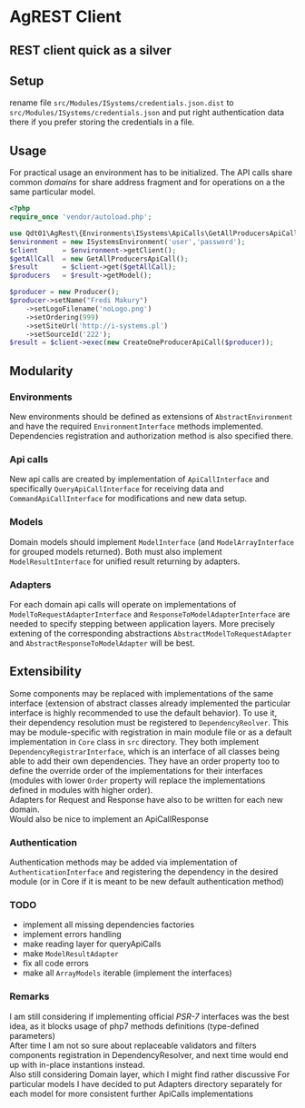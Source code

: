 # AgREST Client
## REST client quick as a silver

## Setup
rename file `src/Modules/ISystems/credentials.json.dist` to `src/Modules/ISystems/credentials.json` and put right authentication data there if you prefer storing the credentials in a file.

## Usage
For practical usage an environment has to be initialized. The API calls share common _domains_ for share address fragment and for operations on a the same particular model. 
```php
<?php
require_once 'vendor/autoload.php';

use Qdt01\AgRest\{Environments\ISystems\ApiCalls\GetAllProducersApiCall, Environments\ISystems\ApiCalls\CreateOneProducerApiCall,Modules\ISystems\ISystemsEnvironment,Modules\ISystems\Models\Producer};
$environment = new ISystemsEnvironment('user','password');
$client      = $environment->getClient();
$getAllCall  = new GetAllProducersApiCall();
$result      = $client->get($getAllCall);
$producers   = $result->getModel();

$producer = new Producer();
$producer->setName("Fredi Makury")
	->setLogoFilename('noLogo.png')
	->setOrdering(999)
	->setSiteUrl('http://i-systems.pl')
	->setSourceId('222');
$result = $client->exec(new CreateOneProducerApiCall($producer));
```

## Modularity
### Environments
New environments should be defined as extensions of `AbstractEnvironment` and have the required `EnvironmentInterface` methods implemented. Dependencies registration and authorization method is also specified there.
### Api calls
New api calls are created by implementation of  `ApiCallInterface` and specifically `QueryApiCallInterface` for receiving data and `CommandApiCallInterface` for modifications and new data setup.
### Models
Domain models should implement `ModelInterface` (and `ModelArrayInterface` for grouped models returned). Both must also implement `ModelResultInterface` for unified result returning by adapters.
### Adapters
For each domain api calls will operate on implementations of `ModelToRequestAdapterInterface` and `ResponseToModelAdapterInterface` are needed to specify stepping between application layers. More precisely extening of the corresponding abstractions `AbstractModelToRequestAdapter` and `AbstractResponseToModelAdapter` will be best.


## Extensibility
Some components may be replaced with implementations of the same interface (extension of abstract classes already implemented the particular interface is highly recommended to use the default behavior). To use it, their dependency resolution must be registered to `DependencyReolver`. This may be module-specific with registration in main module file or as a default implementation in `Core` class in `src` directory. They both implement `DependencyRegistrarInterface`, which is an interface of all classes being able to add their own dependencies. They have an order property too to define the override order of the implementations for their interfaces (modules with lower `Order` property will replace the implementations defined in modules with higher order).\
Adapters for Request and Response have also to be written for each new domain.\
Would also be nice to implement an ApiCallResponse

### Authentication
Authentication methods may be added via implementation of `AuthenticationInterface` and registering the dependency in the desired module (or in Core if it is meant to be new default authentication method)

### TODO
* implement all missing dependencies factories
* implement errors handling
* make reading layer for queryApiCalls
* make `ModelResultAdapter`
* fix all code errors
* make all `ArrayModels` iterable (implement the interfaces)

### Remarks
I am still considering if implementing official _PSR-7_ interfaces was the best idea, as it blocks usage of php7 methods definitions (type-defined parameters)\
After time I am not so sure about replaceable validators and filters components registration in DependencyResolver, and next time would end up with in-place instantions instead.\
Also still considering Domain layer, which I might find rather discussive
For particular models I have decided to put Adapters directory separately for each model for more consistent further ApiCalls implementations
